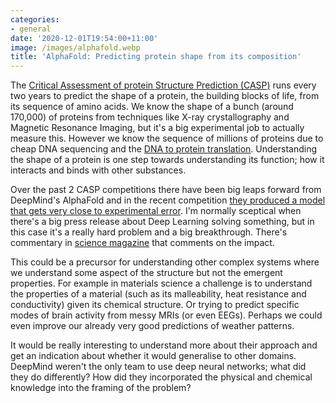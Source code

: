 ```yaml
---
categories:
- general
date: '2020-12-01T19:54:00+11:00'
image: /images/alphafold.webp
title: 'AlphaFold: Predicting protein shape from its composition'
---
```


The [Critical Assessment of protein Structure Prediction (CASP)](https://predictioncenter.org/) runs every two years to predict the shape of a protein, the building blocks of life, from its sequence of amino acids.
We know the shape of a bunch (around 170,000) of proteins from techniques like X-ray crystallography and Magnetic Resonance Imaging, but it's a big experimental job to actually measure this.
However we know the sequence of millions of proteins due to cheap DNA sequencing and the [DNA to protein translation](https://www.nature.com/scitable/topicpage/translation-dna-to-mrna-to-protein-393/). 
Understanding the shape of a protein is one step towards understanding its function; how it interacts and binds with other substances.

Over the past 2 CASP competitions there have been big leaps forward from DeepMind's AlphaFold and in the recent competition [they produced a model that gets very close to experimental error](https://deepmind.com/blog/article/alphafold-a-solution-to-a-50-year-old-grand-challenge-in-biology).
I'm normally sceptical when there's a big press release about Deep Learning solving something, but in this case it's a really hard problem and a big breakthrough.
There's commentary in [science magazine](https://www.sciencemag.org/news/2020/11/game-has-changed-ai-triumphs-solving-protein-structures) that comments on the impact.

This could be a precursor for understanding other complex systems where we understand some aspect of the structure but not the emergent properties.
For example in materials science a challenge is to understand the properties of a material (such as its malleability, heat resistance and conductivity) given its chemical structure.
Or trying to predict specific modes of brain activity from messy MRIs (or even EEGs).
Perhaps we could even improve our already very good predictions of weather patterns.

It would be really interesting to understand more about their approach and get an indication about whether it would generalise to other domains.
DeepMind weren't the only team to use deep neural networks; what did they do differently?
How did they incorporated the physical and chemical knowledge into the framing of the problem?